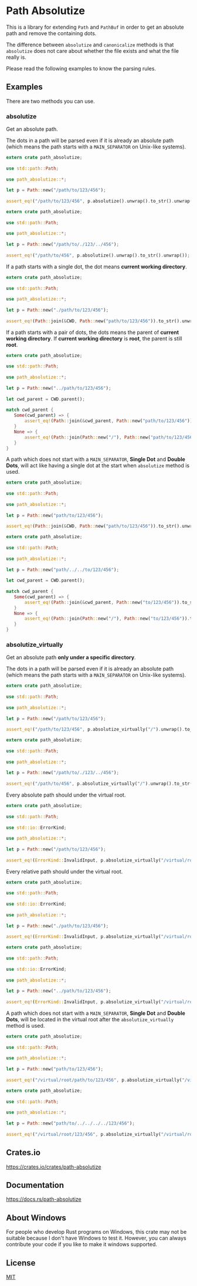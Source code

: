 Path Absolutize
====================

This is a library for extending `Path` and `PathBuf` in order to get an absolute path and remove the containing dots.

The difference between `absolutize` and `canonicalize` methods is that `absolutize` does not care about whether the file exists and what the file really is.

Please read the following examples to know the parsing rules.

## Examples

There are two methods you can use.

### absolutize

Get an absolute path.

The dots in a path will be parsed even if it is already an absolute path (which means the path starts with a `MAIN_SEPARATOR` on Unix-like systems).
    
```rust
extern crate path_absolutize;
    
use std::path::Path;
    
use path_absolutize::*;
    
let p = Path::new("/path/to/123/456");
    
assert_eq!("/path/to/123/456", p.absolutize().unwrap().to_str().unwrap());
```
    
```rust
extern crate path_absolutize;
    
use std::path::Path;
    
use path_absolutize::*;
    
let p = Path::new("/path/to/./123/../456");
    
assert_eq!("/path/to/456", p.absolutize().unwrap().to_str().unwrap());
```
    
If a path starts with a single dot, the dot means **current working directory**. 
    
```rust
extern crate path_absolutize;
    
use std::path::Path;
    
use path_absolutize::*;
    
let p = Path::new("./path/to/123/456");
    
assert_eq!(Path::join(&CWD, Path::new("path/to/123/456")).to_str().unwrap(), p.absolutize().unwrap().to_str().unwrap());
```


If a path starts with a pair of dots, the dots means the parent of **current working directory**. If **current working directory** is **root**, the parent is still **root**.

```rust
extern crate path_absolutize;
    
use std::path::Path;
    
use path_absolutize::*;
    
let p = Path::new("../path/to/123/456");
    
let cwd_parent = CWD.parent();
    
match cwd_parent {
   Some(cwd_parent) => {
       assert_eq!(Path::join(&cwd_parent, Path::new("path/to/123/456")).to_str().unwrap(), p.absolutize().unwrap().to_str().unwrap());
   }
   None => {
       assert_eq!(Path::join(Path::new("/"), Path::new("path/to/123/456")).to_str().unwrap(), p.absolutize().unwrap().to_str().unwrap());
   }
}
```

A path which does not start with a `MAIN_SEPARATOR`, **Single Dot** and **Double Dots**, will act like having a single dot at the start when `absolutize` method is used.
    
```rust
extern crate path_absolutize;
    
use std::path::Path;
    
use path_absolutize::*;
    
let p = Path::new("path/to/123/456");
    
assert_eq!(Path::join(&CWD, Path::new("path/to/123/456")).to_str().unwrap(), p.absolutize().unwrap().to_str().unwrap());
```
    
```rust
extern crate path_absolutize;
    
use std::path::Path;
    
use path_absolutize::*;
    
let p = Path::new("path/../../to/123/456");
    
let cwd_parent = CWD.parent();
    
match cwd_parent {
   Some(cwd_parent) => {
       assert_eq!(Path::join(&cwd_parent, Path::new("to/123/456")).to_str().unwrap(), p.absolutize().unwrap().to_str().unwrap());
   }
   None => {
       assert_eq!(Path::join(Path::new("/"), Path::new("to/123/456")).to_str().unwrap(), p.absolutize().unwrap().to_str().unwrap());
   }
}
```

### absolutize_virtually

Get an absolute path **only under a specific directory**.

The dots in a path will be parsed even if it is already an absolute path (which means the path starts with a `MAIN_SEPARATOR` on Unix-like systems).
    
```rust
extern crate path_absolutize;
    
use std::path::Path;
    
use path_absolutize::*;
    
let p = Path::new("/path/to/123/456");
    
assert_eq!("/path/to/123/456", p.absolutize_virtually("/").unwrap().to_str().unwrap());
```
    
```rust
extern crate path_absolutize;
    
use std::path::Path;
    
use path_absolutize::*;
    
let p = Path::new("/path/to/./123/../456");
    
assert_eq!("/path/to/456", p.absolutize_virtually("/").unwrap().to_str().unwrap());
```
    
Every absolute path should under the virtual root.
    
```rust
extern crate path_absolutize;
    
use std::path::Path;
    
use std::io::ErrorKind;
    
use path_absolutize::*;
    
let p = Path::new("/path/to/123/456");
    
assert_eq!(ErrorKind::InvalidInput, p.absolutize_virtually("/virtual/root").unwrap_err().kind());
```
    
Every relative path should under the virtual root.
    
```rust
extern crate path_absolutize;
    
use std::path::Path;
    
use std::io::ErrorKind;
    
use path_absolutize::*;
    
let p = Path::new("./path/to/123/456");
    
assert_eq!(ErrorKind::InvalidInput, p.absolutize_virtually("/virtual/root").unwrap_err().kind());
```
    
```rust
extern crate path_absolutize;
    
use std::path::Path;
    
use std::io::ErrorKind;
    
use path_absolutize::*;
    
let p = Path::new("../path/to/123/456");
    
assert_eq!(ErrorKind::InvalidInput, p.absolutize_virtually("/virtual/root").unwrap_err().kind());
```
    
A path which does not start with a `MAIN_SEPARATOR`, **Single Dot** and **Double Dots**, will be located in the virtual root after the `absolutize_virtually` method is used.
    
```rust
extern crate path_absolutize;
    
use std::path::Path;
    
use path_absolutize::*;
    
let p = Path::new("path/to/123/456");
    
assert_eq!("/virtual/root/path/to/123/456", p.absolutize_virtually("/virtual/root").unwrap().to_str().unwrap());
```
    
```rust
extern crate path_absolutize;
    
use std::path::Path;
    
use path_absolutize::*;
    
let p = Path::new("path/to/../../../../123/456");
    
assert_eq!("/virtual/root/123/456", p.absolutize_virtually("/virtual/root").unwrap().to_str().unwrap());
```

## Crates.io

https://crates.io/crates/path-absolutize

## Documentation

https://docs.rs/path-absolutize

## About Windows

For people who develop Rust programs on Windows, this crate may not be suitable because I don't have Windows to test it. However, you can always contribute your code if you like to make it windows supported.

## License

[MIT](LICENSE)